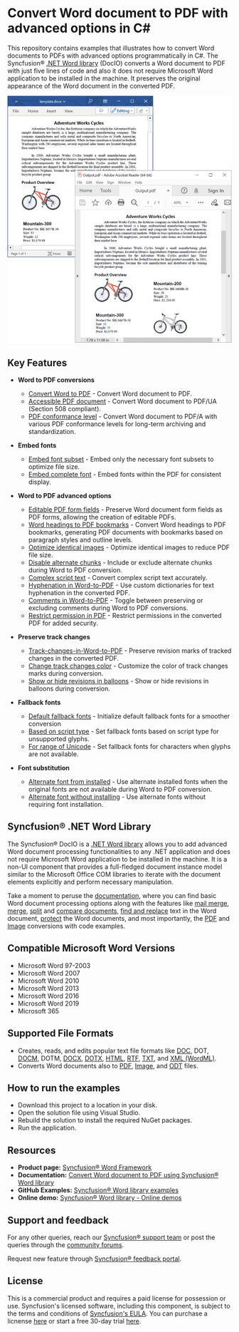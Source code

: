 # Convert Word document to PDF with advanced options in C#

This repository contains examples that illustrates how to convert Word documents to PDFs with advanced options programmatically in C#. The Syncfusion&reg; [.NET Word library](https://www.syncfusion.com/document-processing/word-framework/net/word-library?utm_source=github&utm_medium=listing&utm_campaign=github-docio-examples) (DocIO) converts a Word document to PDF with just five lines of code and also it does not require Microsoft Word application to be installed in the machine. It preserves the original appearance of the Word document in the converted PDF.

<p align="center"> 
<img src="Images/Convert-Word-to-PDF.png" alt="Convert-Word-to-PDF-in-Word-library"/> 
</p>

## Key Features

- **Word to PDF conversions**
  - [Convert Word to PDF](https://github.com/SyncfusionExamples/word-to-pdf-conversion-csharp/blob/master/Word-to-PDF-conversions/Convert-Word-to-PDF) - Convert Word document to PDF.
  - [Accessible PDF document](https://github.com/SyncfusionExamples/word-to-pdf-conversion-csharp/blob/master/Word-to-PDF-conversions/Accessible-PDF-document) - Convert Word document to PDF/UA (Section 508 compliant).
  - [PDF conformance level](https://github.com/SyncfusionExamples/word-to-pdf-conversion-csharp/blob/master/Word-to-PDF-conversions/PDF-conformance-level) - Convert Word document to PDF/A with various PDF conformance levels for long-term archiving and standardization.

- **Embed fonts**
  - [Embed font subset](https://github.com/SyncfusionExamples/word-to-pdf-conversion-csharp/blob/master/Embed-fonts/Embed-font-subset) - Embed only the necessary font subsets to optimize file size.
  - [Embed complete font](https://github.com/SyncfusionExamples/word-to-pdf-conversion-csharp/blob/master/Embed-fonts/Embed-complete-font) - Embed fonts within the PDF for consistent display.

- **Word to PDF advanced options**
  - [Editable PDF form fields](https://github.com/SyncfusionExamples/word-to-pdf-conversion-csharp/blob/master/Word-to-PDF-advanced-options/Editable-PDF-form-fields) - Preserve Word document form fields as PDF forms, allowing the creation of editable PDFs.
  - [Word headings to PDF bookmarks](https://github.com/SyncfusionExamples/word-to-pdf-conversion-csharp/blob/master/Word-to-PDF-advanced-options/Word-headings-to-PDF-bookmarks) - Convert Word headings to PDF bookmarks, generating PDF documents with bookmarks based on paragraph styles and outline levels.
  - [Optimize identical images](https://github.com/SyncfusionExamples/word-to-pdf-conversion-csharp/blob/master/Word-to-PDF-advanced-options/Optimize-identical-images) - Optimize identical images to reduce PDF file size.
  - [Disable alternate chunks](https://github.com/SyncfusionExamples/word-to-pdf-conversion-csharp/blob/master/Word-to-PDF-advanced-options/Disable-alternate-chunks) - Include or exclude alternate chunks during Word to PDF conversion.
  - [Complex script text](https://github.com/SyncfusionExamples/word-to-pdf-conversion-csharp/blob/master/Word-to-PDF-advanced-options/Complex-script-text) - Convert complex script text accurately.
  - [Hyphenation in Word-to-PDF](https://github.com/SyncfusionExamples/word-to-pdf-conversion-csharp/blob/master/Word-to-PDF-advanced-options/Hyphenation-in-Word-to-PDF) - Use custom dictionaries for text hyphenation in the converted PDF.
  - [Comments in Word-to-PDF](https://github.com/SyncfusionExamples/word-to-pdf-conversion-csharp/blob/master/Word-to-PDF-advanced-options/Comments-in-Word-to-PDF) - Toggle between preserving or excluding comments during Word to PDF conversions.
  - [Restrict permission in PDF](https://github.com/SyncfusionExamples/word-to-pdf-conversion-csharp/blob/master/Word-to-PDF-advanced-options/Restrict-permission-in-PDF) - Restrict permissions in the converted PDF for added security.

- **Preserve track changes**
  - [Track-changes-in-Word-to-PDF](https://github.com/SyncfusionExamples/word-to-pdf-conversion-csharp/blob/master/Preserve-track-changes/Track-changes-in-Word-to-PDF) - Preserve revision marks of tracked changes in the converted PDF.
  - [Change track changes color](https://github.com/SyncfusionExamples/word-to-pdf-conversion-csharp/blob/master/Preserve-track-changes/Change-track-changes-color) - Customize the color of track changes marks during conversion.
  - [Show or hide revisions in balloons](https://github.com/SyncfusionExamples/word-to-pdf-conversion-csharp/blob/master/Preserve-track-changes/Show-or-hide-revisions-in-balloons) - Show or hide revisions in balloons during conversion.

- **Fallback fonts**
  - [Default fallback fonts](https://github.com/SyncfusionExamples/word-to-pdf-conversion-csharp/blob/master/Fallback-fonts/Default-fallback-fonts) - Initialize default fallback fonts for a smoother conversion
  - [Based on script type](https://github.com/SyncfusionExamples/word-to-pdf-conversion-csharp/blob/master/Fallback-fonts/Based-on-script-type) - Set fallback fonts based on script type for unsupported glyphs.
  - [For range of Unicode](https://github.com/SyncfusionExamples/word-to-pdf-conversion-csharp/blob/master/Fallback-fonts/For-range-of-Unicode) - Set fallback fonts for characters when glyphs are not available.

- **Font substitution**
  - [Alternate font from installed](https://github.com/SyncfusionExamples/word-to-pdf-conversion-csharp/blob/master/Font-substitution/Alternate-font-from-installed) - Use alternate installed fonts when the original fonts are not available during Word to PDF conversion.
  - [Alternate font without installing](https://github.com/SyncfusionExamples/word-to-pdf-conversion-csharp/blob/master/Font-substitution/Alternate-font-without-installing) - Use alternate fonts without requiring font installation.

## Syncfusion&reg; .NET Word Library
The Syncfusion&reg; DocIO is a [.NET Word library](https://www.syncfusion.com/document-processing/word-framework/net/word-library?utm_source=github&utm_medium=listing&utm_campaign=github-docio-examples) allows you to add advanced Word document processing functionalities to any .NET application and does not require Microsoft Word application to be installed in the machine. It is a non-UI component that provides a full-fledged document instance model similar to the Microsoft Office COM libraries to iterate with the document elements explicitly and perform necessary manipulation. 

Take a moment to peruse the [documentation](https://help.syncfusion.com/document-processing/word/word-library/net/overview?utm_source=github&utm_medium=listing&utm_campaign=github-docio-examples), where you can find basic Word document processing options along with the features like [mail merge](https://help.syncfusion.com/document-processing/word/word-library/net/working-with-mail-merge?utm_source=github&utm_medium=listing&utm_campaign=github-docio-examples), [merge](https://help.syncfusion.com/document-processing/word/word-library/net/word-document/merging-word-documents?utm_source=github&utm_medium=listing&utm_campaign=github-docio-examples), [split](https://help.syncfusion.com/document-processing/word/word-library/net/word-document/split-word-documents?utm_source=github&utm_medium=listing&utm_campaign=github-docio-examples) and [compare documents](https://help.syncfusion.com/document-processing/word/word-library/net/word-document/compare-word-documents?utm_source=github&utm_medium=listing&utm_campaign=github-docio-examples), [find and replace](https://help.syncfusion.com/document-processing/word/word-library/net/working-with-find-and-replace?utm_source=github&utm_medium=listing&utm_campaign=github-docio-examples) text in the Word document, [protect](https://help.syncfusion.com/document-processing/word/word-library/net/working-with-security?utm_source=github&utm_medium=listing&utm_campaign=github-docio-examples) the Word documents, and most importantly, the [PDF](https://help.syncfusion.com/document-processing/word/conversions/word-to-pdf/overview?utm_source=github&utm_medium=listing&utm_campaign=github-docio-examples) and [Image](https://help.syncfusion.com/document-processing/word/conversions/word-to-image/overview?utm_source=github&utm_medium=listing&utm_campaign=github-docio-examples) conversions with code examples.

Compatible Microsoft Word Versions
----------------------------------

*   Microsoft Word 97-2003
*   Microsoft Word 2007
*   Microsoft Word 2010
*   Microsoft Word 2013
*   Microsoft Word 2016
*   Microsoft Word 2019
*   Microsoft 365

Supported File Formats
----------------------

*   Creates, reads, and edits popular text file formats like [DOC](https://help.syncfusion.com/document-processing/word/word-library/net/word-file-formats#doc-to-docx-and-docx-to-doc?utm_source=github&utm_medium=listing&utm_campaign=github-docio-examples), DOT, [DOCM](https://help.syncfusion.com/document-processing/word/word-library/net/word-file-formats#macros?utm_source=github&utm_medium=listing&utm_campaign=github-docio-examples), DOTM, [DOCX](https://help.syncfusion.com/document-processing/word/word-library/net/word-file-formats#doc-to-docx-and-docx-to-doc?utm_source=github&utm_medium=listing&utm_campaign=github-docio-examples), [DOTX](https://help.syncfusion.com/document-processing/word/word-library/net/word-file-formats#templates?utm_source=github&utm_medium=listing&utm_campaign=github-docio-examples), [HTML](https://help.syncfusion.com/document-processing/word/word-library/net/html?utm_source=github&utm_medium=listing&utm_campaign=github-docio-examples), [RTF](https://help.syncfusion.com/document-processing/word/word-library/net/rtf?utm_source=github&utm_medium=listing&utm_campaign=github-docio-examples), [TXT](https://help.syncfusion.com/document-processing/word/word-library/net/text?utm_source=github&utm_medium=listing&utm_campaign=github-docio-examples), and [XML (WordML)](https://help.syncfusion.com/document-processing/word/word-library/net/word-file-formats#word-processing-xml-xml?utm_source=github&utm_medium=listing&utm_campaign=github-docio-examples).
*   Converts Word documents also to [PDF](https://help.syncfusion.com/document-processing/word/conversions/word-to-pdf/overview?utm_source=github&utm_medium=listing&utm_campaign=github-docio-examples), [Image](https://help.syncfusion.com/document-processing/word/conversions/word-to-image/overview?utm_source=github&utm_medium=listing&utm_campaign=github-docio-examples), and [ODT](https://help.syncfusion.com/document-processing/word/word-library/net/word-to-odt?utm_source=github&utm_medium=listing&utm_campaign=github-docio-examples) files.

## How to run the examples
- Download this project to a location in your disk.
- Open the solution file using Visual Studio.
- Rebuild the solution to install the required NuGet packages.
- Run the application.

## Resources

- **Product page:** [Syncfusion&reg; Word Framework](https://www.syncfusion.com/document-processing/word-framework/net?utm_source=github&utm_medium=listing&utm_campaign=github-docio-examples)
- **Documentation:** [Convert Word document to PDF using Syncfusion&reg; Word library](https://help.syncfusion.com/document-processing/word/conversions/word-to-pdf/net/word-to-pdf?utm_source=github&utm_medium=listing&utm_campaign=github-docio-examples)
- **GitHub Examples:** [Syncfusion&reg; Word library examples](https://github.com/SyncfusionExamples/DocIO-Examples?utm_source=github&utm_medium=listing&utm_campaign=github-docio-examples)
- **Online demo:** [Syncfusion&reg; Word library - Online demos](https://ej2aspnetcore.azurewebsites.net/aspnetcore/word/wordtopdf#/material3)

## Support and feedback
For any other queries, reach our [Syncfusion&reg; support team](https://support.syncfusion.com/?utm_source=github&utm_medium=listing&utm_campaign=github-docio-examples) or post the queries through the [community forums](https://www.syncfusion.com/forums?utm_source=github&utm_medium=listing&utm_campaign=github-docio-examples).

Request new feature through [Syncfusion&reg; feedback portal](https://www.syncfusion.com/feedback?utm_source=github&utm_medium=listing&utm_campaign=github-docio-examples).

## License
This is a commercial product and requires a paid license for possession or use. Syncfusion's licensed software, including this component, is subject to the terms and conditions of [Syncfusion's EULA](https://www.syncfusion.com/license/studio/22.2.5/syncfusion_essential_studio_eula.pdf?utm_source=github&utm_medium=listing&utm_campaign=github-docio-examples). You can purchase a licnense [here](https://www.syncfusion.com/sales/products?utm_source=github&utm_medium=listing&utm_campaign=github-docio-examples) or start a free 30-day trial [here](https://www.syncfusion.com/account/manage-trials/start-trials?utm_source=github&utm_medium=listing&utm_campaign=github-docio-examples).
